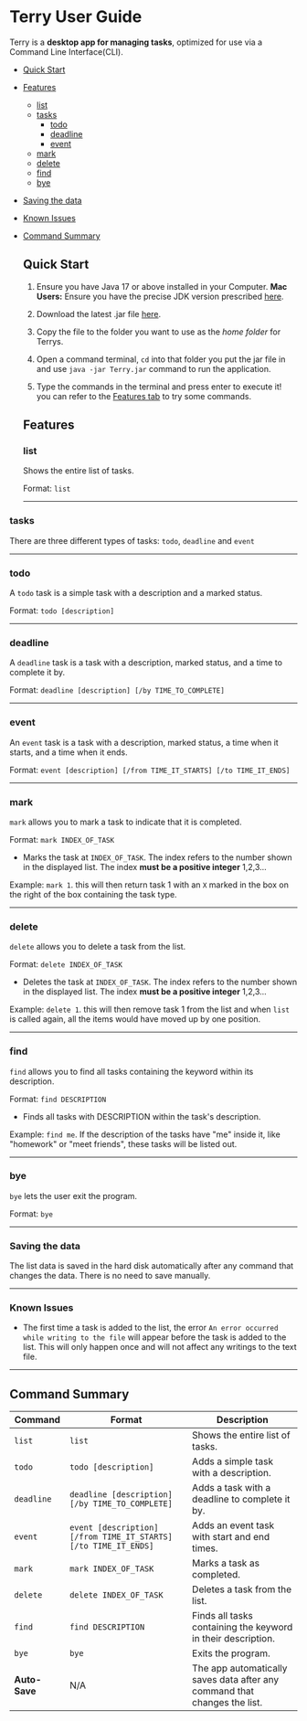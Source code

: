 # Terry User Guide

Terry is a **desktop app for managing tasks**, optimized for use via a Command Line Interface(CLI).

- [Quick Start](#anchor-point-quick-start)
- [Features](#anchor-point-features)
    - [list](#anchor-point-list)
    - [tasks](#anchor-point-tasks)
        - [todo](#anchor-point-todo)
        - [deadline](#anchor-point-deadline)
        - [event](#anchor-point-event)
    - [mark](#anchor-point-mark)
    - [delete](#anchor-point-delete)
    - [find](#anchor-point-find)
    - [bye](#anchor-point-bye)
- [Saving the data](#anchor-point-save)
- [Known Issues](#anchor-point-issues)
- [Command Summary](#anchor-point-summary)

  <a name="anchor-point-quick-start"></a>
  ## Quick Start
  1. Ensure you have Java 17 or above installed in your Computer.
     **Mac Users:** Ensure you have the precise JDK version prescribed <a href="https://se-education.org/guides/tutorials/javaInstallationMac.html" target="_blank">here</a>.

  2. Download the latest .jar file <a href="https://github.com/Yikbing/ip/releases/download/v0.2/ip.jar" target="_blank">here</a>.

  3. Copy the file to the folder you want to use as the _home folder_ for Terrys.

  4. Open a command terminal, `cd` into that folder you put the jar file in and use `java -jar Terry.jar` command to run the application.

  5. Type the commands in the terminal and press enter to execute it! you can refer to the [Features tab](#anchor-point-features) to try some commands.

  <a name="anchor-point-features"></a>
  ## Features

  <a name="anchor-point-list"></a>
  ### list
  Shows the entire list of tasks.

  Format: `list`


  ---


  <a name="anchor-point-tasks"></a> 
### tasks
  There are three different types of tasks: `todo`, `deadline` and `event`


  ---


  <a name="anchor-point-todo"></a>
### todo
  A `todo` task is a simple task with a description and a marked status.

  Format: `todo [description]`


  ---


  <a name="anchor-point-deadline"></a>
### deadline
  A `deadline` task is a task with a description, marked status, and a time to complete it by.

  Format: `deadline [description] [/by TIME_TO_COMPLETE]`


  ---


  <a name="anchor-point-event"></a>
### event
  An `event` task is a task with a description, marked status, a time when it starts, and a time when it ends.

  Format: `event [description] [/from TIME_IT_STARTS] [/to TIME_IT_ENDS]`


  ---


  <a name="anchor-point-mark"></a>
### mark
  `mark` allows you to mark a task to indicate that it is completed.

  Format: `mark INDEX_OF_TASK`
  - Marks the task at `INDEX_OF_TASK`. The index refers to the number shown in the displayed list. The index **must be a positive integer** 1,2,3...

  Example: `mark 1`. this will then return task 1 with an `X` marked in the box on the right of the box containing the task type.


  ---


  <a name="anchor-point-delete"></a>
### delete
  `delete` allows you to delete a task from the list.

  Format: `delete INDEX_OF_TASK`
  - Deletes the task at `INDEX_OF_TASK`. The index refers to the number shown in the displayed list. The index **must be a positive integer** 1,2,3...

  Example: `delete 1`. this will then remove task 1 from the list and when `list` is called again, all the items would have moved up by one position.


  ---


  <a name="anchor-point-find"></a>
### find
  `find` allows you to find all tasks containing the keyword within its description.

  Format: `find DESCRIPTION`
  - Finds all tasks with DESCRIPTION within the task's description.

  Example: `find me`. If the description of the tasks have "me" inside it, like "homework" or "meet friends", these tasks will be listed out.


  ---


  <a name="anchor-point-bye"></a>
### bye
  `bye` lets the user exit the program.

  Format: `bye`

    
  ---


  <a name="anchor-point-save"></a>
### Saving the data
  The list data is saved in the hard disk automatically after any command that changes the data. There is no need to save manually.


  ---


  <a name="anchor-point-issues"></a>
### Known Issues
  - The first time a task is added to the list, the error `An error occurred while writing to the file` will appear before 
  the task is added to the list. This will only happen once and will not affect any writings to the text file.


  ---


  <a name="anchor-point-summary"></a>
## Command Summary

| Command       | Format                                      | Description                                                                 |
|--------------|--------------------------------------------|-----------------------------------------------------------------------------|
| `list`       | `list`                                     | Shows the entire list of tasks.                                            |
| `todo`       | `todo [description]`                       | Adds a simple task with a description.                                     |
| `deadline`   | `deadline [description] [/by TIME_TO_COMPLETE]` | Adds a task with a deadline to complete it by.                             |
| `event`      | `event [description] [/from TIME_IT_STARTS] [/to TIME_IT_ENDS]` | Adds an event task with start and end times.                               |
| `mark`       | `mark INDEX_OF_TASK`                       | Marks a task as completed.                                                 |
| `delete`     | `delete INDEX_OF_TASK`                     | Deletes a task from the list.                                              |
| `find`       | `find DESCRIPTION`                         | Finds all tasks containing the keyword in their description.               |
| `bye`        | `bye`                                      | Exits the program.                                                         |
| **Auto-Save** | N/A                                        | The app automatically saves data after any command that changes the list.  |



